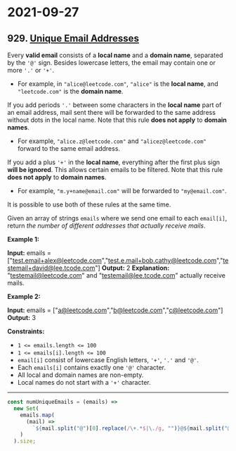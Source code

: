 # 2021-09-27

## 929. [Unique Email Addresses](https://leetcode.com/problems/unique-email-addresses/)

Every **valid email** consists of a **local name** and a **domain name**, separated by the `'@'` sign. Besides lowercase letters, the email may contain one or more `'.'` or `'+'`.

- For example, in `"alice@leetcode.com"`, `"alice"` is the **local name**, and `"leetcode.com"` is the **domain name**.

If you add periods `'.'` between some characters in the **local name** part of an email address, mail sent there will be forwarded to the same address without dots in the local name. Note that this rule **does not apply** to **domain names**.

- For example, `"alice.z@leetcode.com"` and `"alicez@leetcode.com"` forward to the same email address.

If you add a plus `'+'` in the **local name**, everything after the first plus sign **will be ignored**. This allows certain emails to be filtered. Note that this rule **does not apply** to **domain names**.

- For example, `"m.y+name@email.com"` will be forwarded to `"my@email.com"`.

It is possible to use both of these rules at the same time.

Given an array of strings `emails` where we send one email to each `email[i]`, return _the number of different addresses that actually receive mails_.

**Example 1:**

**Input:** emails = \["test.email+alex@leetcode.com","test.e.mail+bob.cathy@leetcode.com","testemail+david@lee.tcode.com"\]
**Output:** 2
**Explanation:** "testemail@leetcode.com" and "testemail@lee.tcode.com" actually receive mails.

**Example 2:**

**Input:** emails = \["a@leetcode.com","b@leetcode.com","c@leetcode.com"\]
**Output:** 3

**Constraints:**

- `1 <= emails.length <= 100`
- `1 <= emails[i].length <= 100`
- `email[i]` consist of lowercase English letters, `'+'`, `'.'` and `'@'`.
- Each `emails[i]` contains exactly one `'@'` character.
- All local and domain names are non-empty.
- Local names do not start with a `'+'` character.

---

```js
const numUniqueEmails = (emails) =>
  new Set(
    emails.map(
      (mail) =>
        `${mail.split("@")[0].replace(/\+.*$|\./g, "")}@${mail.split("@")[1]}`
    )
  ).size;
```
